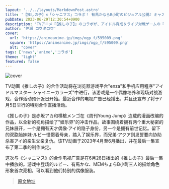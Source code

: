 ```yaml
---
layout: '../../layouts/MarkdownPost.astro'
title: '【推しの子】×「シャニマス」コラボ！ 有馬かならB小町のビジュアル公開♪ キャスト出演の生配信も'
pubDate: 2023-06-29T12:30:54+0900
description: 'TVアニメ『【推しの子】』のコラボが、アイドル育成＆ライブ対戦ゲームの『シャニマス』こと『アイドルマスター シャイニーカラーズ』内で近日開催が予定されている。このたびコラボTVCMが放送され、7月5日に実施される特別コラボ生配信についても発表となった。'
author: '仲瀬 コウタロウ'
cover:
  url: 'https://animeanime.jp/imgs/ogp_f/595009.png'
  square: 'https://animeanime.jp/imgs/ogp_f/595009.png'
  alt: "cover"
tags: ['news','anime','コラボ']
theme: 'light'
featured: false
---
```


![cover](https://animeanime.jp/imgs/ogp_f/595009.png)

TV动画《推しの子》的合作活动将在浏览器游戏平台"enza"和手机应用程序"アイドルマスター シャイニーカラーズ"中进行，该游戏是一个偶像培养和现场对战游戏，合作活动预计近日开始。最近合作的电视广告已经播出，并且还宣布了将于7月5日举行的特别合作直播活动。

《推しの子》是赤坂アカ和横槍メンゴ在《周刊Young Jump》连载的漫画改编的作品，以全新的视角描绘了"娱乐界"的冲击作品。故事围绕着拥有两个重大秘密的兄妹展开，一个是拥有天才偶像·アイ的隐子身份，另一个是拥有前世记忆。留下的双胞胎妹妹·ルビー憧憬着母亲，踏入了娱乐界，而兄弟·アクア则发誓要向协助杀害アイ的亲生父亲复仇。该TV动画于2023年4月至6月播出，并在最后一集宣布了第二季的制作决定。

这次与《シャニマス》的合作电视广告是在6月28日播出的《推しの子》最后一集中播放的。游戏中登场的ルビー、有馬かな、MEMちょらB小町三人的描绘角色形象首次亮相，可以看到他们特别的偶像服装。

>[原文地址](https://animeanime.jp/article/2023/06/29/78239.html)  